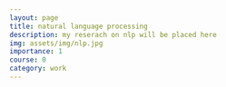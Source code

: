```yaml
---
layout: page
title: natural language processing
description: my reserach on nlp will be placed here
img: assets/img/nlp.jpg
importance: 1
course: 0
category: work
---
```









  
